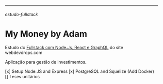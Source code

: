 -----
###### estudo-fullstack

# My Money by Adam

Estudo do [Fullstack com Node.Js, React e GraphQL](https://www.webdevdrops.com/fullstack-node-react-graphql-introducao-2c2f18c757c4/) do site webdevdrops.com

Aplicação para gestão de investimentos.

[x] Setup Node.JS and Express
[x] PostgreSQL and Squelize (Add Docker)
[]  Teses unitários